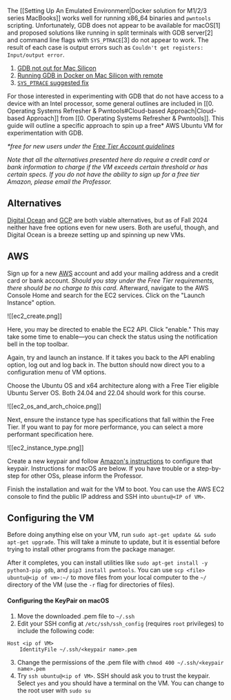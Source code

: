 The [[Setting Up An Emulated Environment|Docker solution for M1/2/3 series MacBooks]] works well for running x86_64 binaries and `pwntools` scripting. Unfortunately, GDB does not appear to be available for macOS[1] and proposed solutions like running in split terminals with GDB server[2] and command line flags with `SYS_PTRACE`[3] do not appear to work. The result of each case is output errors such as `Couldn't get registers: Input/output error`.

1. [GDB not out for Mac Silicon](https://stackoverflow.com/questions/77725087/how-to-run-gdb-on-an-m2-macbook-air)
2. [Running GDB in Docker on Mac Silicon with remote](https://github.com/docker/for-mac/issues/6921)
3. [`SYS_PTRACE` suggested fix](https://forums.docker.com/t/sys-ptrace-capability-for-linux-amd64/138482)

For those interested in experimenting with GDB that do not have access to a device with an Intel processor, some general outlines are included in [[0. Operating Systems Refresher & Pwntools#Cloud-based Approach|Cloud-based Approach]] from [[0. Operating Systems Refresher & Pwntools]]. This guide will outline a specific approach to spin up a free* AWS Ubuntu VM for experimentation with GDB.

*\*free for new users under the [Free Tier Account guidelines](https://aws.amazon.com/free/?gclid=EAIaIQobChMI-d-4wOq5iAMVmWlHAR0PxzsHEAAYASAAEgLSE_D_BwE&trk=78b916d7-7c94-4cab-98d9-0ce5e648dd5f&sc_channel=ps&ef_id=EAIaIQobChMI-d-4wOq5iAMVmWlHAR0PxzsHEAAYASAAEgLSE_D_BwE:G:s&s_kwcid=AL!4422!3!432339156165!e!!g!!free%20aws%20account!9572385111!102212379047&all-free-tier.sort-by=item.additionalFields.SortRank&all-free-tier.sort-order=asc&awsf.Free%20Tier%20Types=*all&awsf.Free%20Tier%20Categories=*all)*

*Note that all the alternatives presented here do require a credit card or bank information to charge if the VM exceeds certain threshold or has certain specs. If you do not have the ability to sign up for a free tier Amazon, please email the Professor.* 

## Alternatives

[Digital Ocean](https://www.digitalocean.com/) and [GCP](https://cloud.google.com/gcp?utm_source=google&utm_medium=cpc&utm_campaign=na-US-all-en-dr-bkws-all-all-trial-e-dr-1707554&utm_content=text-ad-none-any-DEV_c-CRE_665735450624-ADGP_Hybrid+%7C+BKWS+-+EXA+%7C+Txt-Core-GCP-KWID_43700077223807298-aud-2232802565252:kwd-87853815&utm_term=KW_gcp-ST_gcp&gad_source=1&gclid=EAIaIQobChMIxfy3puq5iAMVUGBHAR19QTLaEAAYASAAEgLVt_D_BwE&gclsrc=aw.ds&hl=en) are both viable alternatives, but as of Fall 2024 neither have free options even for new users. Both are useful, though, and Digital Ocean is a breeze setting up and spinning up new VMs.

## AWS

Sign up for a new [AWS](https://aws.amazon.com/?nc2=h_lg) account and add your mailing address and a credit card or bank account. *Should you stay under the Free Tier requirements, there should be no charge to this card*. Afterward, navigate to the AWS Console Home and search for the EC2 services. Click on the "Launch Instance" option.

![[ec2_create.png]]

Here, you may be directed to enable the EC2 API. Click "enable." This may take some time to enable—you can check the status using the notification bell in the top toolbar.

Again, try and launch an instance. If it takes you back to the API enabling option, log out and log back in. The button should now direct you to a configuration menu of VM options.

Choose the Ubuntu OS and x64 architecture along with a Free Tier eligible Ubuntu Server OS. Both 24.04 and 22.04 should work for this course.

![[ec2_os_and_arch_choice.png]]

Next, ensure the instance type has specifications that fall within the Free Tier. If you want to pay for more performance, you can select a more performant specification here.

![[ec2_instance_type.png]]

Create a new keypair and follow [Amazon's instructions](https://docs.aws.amazon.com/AWSEC2/latest/UserGuide/ec2-key-pairs.html?icmpid=docs_ec2_console) to configure that keypair. Instructions for macOS are below. If you have trouble or a step-by-step for other OSs, please inform the Professor.

Finish the installation and wait for the VM to boot. You can use the AWS EC2 console to find the public IP address and SSH into `ubuntu@<IP of VM>`.

## Configuring the VM

Before doing anything else on your VM, run `sudo apt-get update && sudo apt-get upgrade`. This will take a minute to update, but it is essential before trying to install other programs from the package manager.

After it completes, you can install utilities like `sudo apt-get install -y python3-pip gdb`, and `pip3 install pwntools`. You can use `scp <file> ubuntu@<ip of vm>:~/`  to move files from your local computer to the `~/` directory of the VM (use the `-r` flag for directories of files).

#### Configuring the KeyPair on macOS

1. Move the downloaded .pem file to `~/.ssh`
2. Edit your SSH config at `/etc/ssh/ssh_config` (requires `root` privileges) to include the following code:

```config
Host <ip of VM>
    IdentityFile ~/.ssh/<keypair name>.pem
```

3. Change the permissions of the .pem file with `chmod 400 ~/.ssh/<keypair name>.pem`
4. Try `ssh ubuntu@<ip of VM>`. SSH should ask you to trust the keypair. Select `yes` and you should have a terminal on the VM. You can change to the root user with `sudo su`

